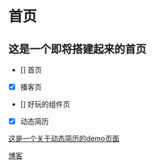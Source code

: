 # 首页

## 这是一个即将搭建起来的首页

- [] 首页
- [x] 播客页
- [] 好玩的组件页
- [x] 动态简历

[这是一个关于动态简历的demo页面](/resume)

[博客](/blog)
